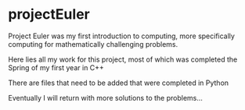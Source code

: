 # projectEuler

Project Euler was my first introduction to computing, more specifically computing for mathematically challenging problems.

Here lies all my work for this project, most of which was completed the Spring of my first year in C++

There are files that need to be added that were completed in Python

Eventually I will return with more solutions to the problems...
